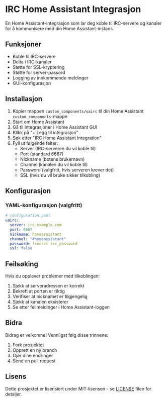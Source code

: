# IRC Home Assistant Integrasjon

En Home Assistant-integrasjon som lar deg koble til IRC-servere og kanaler for å kommunisere med din Home Assistant-instans.

## Funksjoner

- Koble til IRC-servere
- Delta i IRC-kanaler
- Støtte for SSL-kryptering
- Støtte for server-passord
- Logging av innkommende meldinger
- GUI-konfigurasjon

## Installasjon

1. Kopier mappen `custom_components/uairc` til din Home Assistant `custom_components`-mappe
2. Start om Home Assistant
3. Gå til Integrasjoner i Home Assistant GUI
4. Klikk på "+ Legg til integrasjon"
5. Søk etter "IRC Home Assistant Integration"
6. Fyll ut følgende felter:
   - Server (IRC-serveren du vil koble til)
   - Port (standard 6667)
   - Nickname (botens brukernavn)
   - Channel (kanalen du vil koble til)
   - Password (valgfritt, hvis serveren krever det)
   - SSL (hvis du vil bruke sikker tilkobling)

## Konfigurasjon

### YAML-konfigurasjon (valgfritt)

```yaml
# configuration.yaml
uairc:
  server: irc.example.com
  port: 6667
  nickname: homeassistant
  channel: "#homeassistant"
  password: !secret irc_password
  ssl: false
```

## Feilsøking

Hvis du opplever problemer med tilkoblingen:

1. Sjekk at serveradressen er korrekt
2. Bekreft at porten er riktig
3. Verifiser at nicknamet er tilgjengelig
4. Sjekk at kanalen eksisterer
5. Se etter feilmeldinger i Home Assistant-loggen

## Bidra

Bidrag er velkomne! Vennligst følg disse trinnene:

1. Fork prosjektet
2. Opprett en ny branch
3. Gjør dine endringer
4. Send en pull request

## Lisens

Dette prosjektet er lisensiert under MIT-lisensen - se [LICENSE](LICENSE) filen for detaljer. 